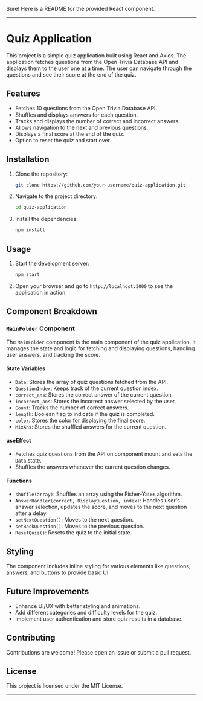 Sure! Here is a README for the provided React component.

---

# Quiz Application

This project is a simple quiz application built using React and Axios. The application fetches questions from the Open Trivia Database API and displays them to the user one at a time. The user can navigate through the questions and see their score at the end of the quiz.

## Features

- Fetches 10 questions from the Open Trivia Database API.
- Shuffles and displays answers for each question.
- Tracks and displays the number of correct and incorrect answers.
- Allows navigation to the next and previous questions.
- Displays a final score at the end of the quiz.
- Option to reset the quiz and start over.

## Installation

1. Clone the repository:
   ```sh
   git clone https://github.com/your-username/quiz-application.git
   ```
2. Navigate to the project directory:
   ```sh
   cd quiz-application
   ```
3. Install the dependencies:
   ```sh
   npm install
   ```

## Usage

1. Start the development server:
   ```sh
   npm start
   ```
2. Open your browser and go to `http://localhost:3000` to see the application in action.

## Component Breakdown

### `MainFolder` Component

The `MainFolder` component is the main component of the quiz application. It manages the state and logic for fetching and displaying questions, handling user answers, and tracking the score.

#### State Variables

- `Data`: Stores the array of quiz questions fetched from the API.
- `QuestionIndex`: Keeps track of the current question index.
- `correct_ans`: Stores the correct answer of the current question.
- `incorrect_ans`: Stores the incorrect answer selected by the user.
- `Count`: Tracks the number of correct answers.
- `length`: Boolean flag to indicate if the quiz is completed.
- `color`: Stores the color for displaying the final score.
- `MixAns`: Stores the shuffled answers for the current question.

#### useEffect

- Fetches quiz questions from the API on component mount and sets the `Data` state.
- Shuffles the answers whenever the current question changes.

#### Functions

- `shuffle(array)`: Shuffles an array using the Fisher-Yates algorithm.
- `AnswerHandler(correct, DisplayQuestion, index)`: Handles user's answer selection, updates the score, and moves to the next question after a delay.
- `setNextQuestion()`: Moves to the next question.
- `setBackQuestion()`: Moves to the previous question.
- `ResetQuiz()`: Resets the quiz to the initial state.

## Styling

The component includes inline styling for various elements like questions, answers, and buttons to provide basic UI.

## Future Improvements

- Enhance UI/UX with better styling and animations.
- Add different categories and difficulty levels for the quiz.
- Implement user authentication and store quiz results in a database.

## Contributing

Contributions are welcome! Please open an issue or submit a pull request.

## License

This project is licensed under the MIT License.

---


